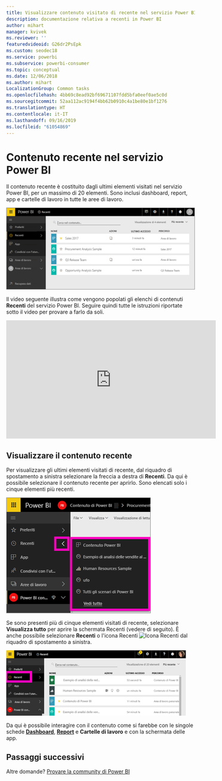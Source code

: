 ```yaml
---
title: Visualizzare contenuto visitato di recente nel servizio Power BI
description: documentazione relativa a recenti in Power BI
author: mihart
manager: kvivek
ms.reviewer: ''
featuredvideoid: G26dr2PsEpk
ms.custom: seodec18
ms.service: powerbi
ms.subservice: powerbi-consumer
ms.topic: conceptual
ms.date: 12/06/2018
ms.author: mihart
LocalizationGroup: Common tasks
ms.openlocfilehash: 4bb69c8ead92bf69671107fdd5bfa0eef0ae5c0d
ms.sourcegitcommit: 52aa112ac9194f4bb62b0910c4a1be80e1bf1276
ms.translationtype: HT
ms.contentlocale: it-IT
ms.lasthandoff: 09/16/2019
ms.locfileid: "61054869"
---
```

# <a name="recent-content-in-power-bi-service"></a>Contenuto **recente** nel servizio Power BI
Il contenuto recente è costituito dagli ultimi elementi visitati nel servizio Power BI, per un massimo di 20 elementi.  Sono inclusi dashboard, report, app e cartelle di lavoro in tutte le aree di lavoro.

![Finestra del contenuto recente](./media/end-user-recent/power-bi-recent-screen.png)

Il video seguente illustra come vengono popolati gli elenchi di contenuti **Recenti** del servizio Power BI. Seguire quindi tutte le istruzioni riportate sotto il video per provare a farlo da soli.

<iframe width="560" height="315" src="https://www.youtube.com/embed/G26dr2PsEpk" frameborder="0" allowfullscreen></iframe>

## <a name="display-recent-content"></a>Visualizzare il contenuto recente
Per visualizzare gli ultimi elementi visitati di recente, dal riquadro di spostamento a sinistra selezionare la freccia a destra di **Recenti**.  Da qui è possibile selezionare il contenuto recente per aprirlo. Sono elencati solo i cinque elementi più recenti.

![Riquadro a comparsa del contenuto recente](./media/end-user-recent/power-bi-recent-flyout-new.png)

Se sono presenti più di cinque elementi visitati di recente, selezionare **Visualizza tutto** per aprire la schermata Recenti (vedere di seguito). È anche possibile selezionare **Recenti** o l'icona Recenti ![Icona Recenti](./media/end-user-recent/power-bi-recent-icon.png) dal riquadro di spostamento a sinistra.

![Visualizzare tutto il contenuto recente](./media/end-user-recent/power-bi-recent-list.png)

Da qui è possibile interagire con il contenuto come si farebbe con le singole schede [**Dashboard**](end-user-dashboards.md), [**Report**](end-user-reports.md) e **Cartelle di lavoro** e con la schermata <!--[**Apps**](end-user-apps.md)--> delle app.

## <a name="next-steps"></a>Passaggi successivi
<!--[Power BI service Apps](end-user-apps.md)-->

Altre domande? [Provare la community di Power BI](http://community.powerbi.com/)

